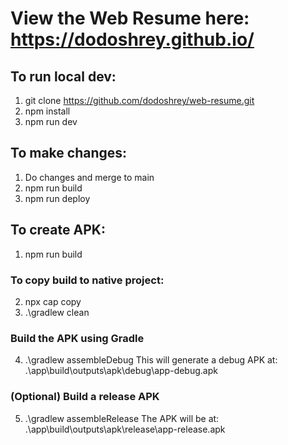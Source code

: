 # View the Web Resume here: https://dodoshrey.github.io/

## To run local dev:

1. git clone https://github.com/dodoshrey/web-resume.git
2. npm install
3. npm run dev


## To make changes:

1. Do changes and merge to main
2. npm run build
3. npm run deploy


## To create APK:

1. npm run build
### To copy build to native project:
2. npx cap copy
3. .\gradlew clean
### Build the APK using Gradle
4. .\gradlew assembleDebug
This will generate a debug APK at: .\app\build\outputs\apk\debug\app-debug.apk
### (Optional) Build a release APK
5. .\gradlew assembleRelease
The APK will be at: .\app\build\outputs\apk\release\app-release.apk